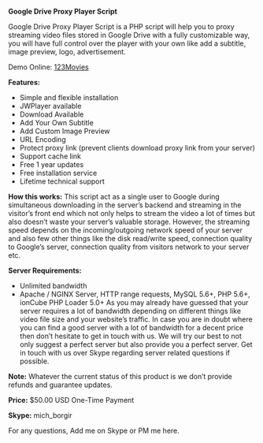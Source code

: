 <strong>Google Drive Proxy Player Script</strong>

Google Drive Proxy Player Script is a PHP script will help you to proxy streaming video files stored in Google Drive with a fully customizable way, you will have full control over the player with your own like add a subtitle, image preview, logo, advertisement.

Demo Online: <a target="_blank" href="https://ww2.123moviehub.org/">123Movies</a>

<strong>Features:</strong>
- Simple and flexible installation
- JWPlayer available
- Download Available
- Add Your Own Subtitle
- Add Custom Image Preview
- URL Encoding
- Protect proxy link (prevent clients download proxy link from your server)
- Support cache link
- Free 1 year updates
- Free installation service
- Lifetime technical support

<strong>How this works:</strong> This script act as a single user to Google during simultaneous downloading in the server’s backend and streaming in the visitor’s front end which not only helps to stream the video a lot of times but also doesn’t waste your server’s valuable storage. However, the streaming speed depends on the incoming/outgoing network speed of your server and also few other things like the disk read/write speed, connection quality to Google’s server, connection quality from visitors network to your server etc.

<strong>Server Requirements:</strong>
- Unlimited bandwidth
- Apache / NGINX Server, HTTP range requests, MySQL 5.6+, PHP 5.6+, ionCube PHP Loader 5.0+
As you may already have guessed that your server requires a lot of bandwidth depending on different things like video file size and your website’s traffic. In case you are in doubt where you can find a good server with a lot of bandwidth for a decent price then don’t hesitate to get in touch with us. We will try our best to not only suggest a perfect server but also provide you a perfect server. Get in touch with us over Skype regarding server related questions if possible.

<strong>Note:</strong> Whatever the current status of this product is we don’t provide refunds and guarantee updates.


<strong>Price:</strong> $50.00 USD One-Time Payment

<strong>Skype:</strong> mich_borgir

For any questions, Add me on Skype or PM me here. 
